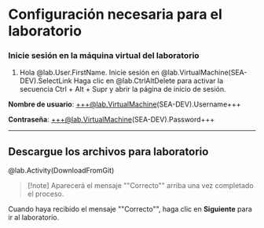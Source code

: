 # Configuración necesaria para el laboratorio

### Inicie sesión en la máquina virtual del laboratorio

1. Hola @lab.User.FirstName. Inicie sesión en @lab.VirtualMachine(SEA-DEV).SelectLink Haga clic en @lab.CtrlAltDelete para activar la secuencia Ctrl + Alt + Supr y abrir la página de inicio de sesión.
    
**Nombre de usuario**: +++@lab.VirtualMachine(SEA-DEV).Username+++
    
**Contraseña**: +++@lab.VirtualMachine(SEA-DEV).Password+++

---

## Descargue los archivos para laboratorio

@lab.Activity(DownloadFromGit)

>[!note] Aparecerá el mensaje ""Correcto"" arriba una vez completado el proceso.

Cuando haya recibido el mensaje ""Correcto"", haga clic en **Siguiente** para ir al laboratorio.

